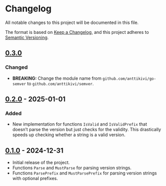 # Changelog

All notable changes to this project will be documented in this file.

The format is based on [Keep a Changelog](https://keepachangelog.com/en/1.1.0/),
and this project adheres to
[Semantic Versioning](https://semver.org/spec/v2.0.0.html).

## [0.3.0]

### Changed

- **BREAKING:** Change the module name from `github.com/anttikivi/go-semver` to `github.com/anttikivi/semver`.

## [0.2.0] - 2025-01-01

### Added

- New implementation for functions `IsValid` and `IsValidPrefix` that doesn’t parse the version but just checks for the validity. This drastically speeds up checking whether a string is a valid version.

## [0.1.0] - 2024-12-31

- Initial release of the project.
- Functions `Parse` and `MustParse` for parsing version strings.
- Functions `ParsePrefix` and `MustParsePrefix` for parsing version strings with optional prefixes.

[0.3.0]: https://github.com/anttikivi/go-semver/compare/v0.2.0...v0.3.0
[0.2.0]: https://github.com/anttikivi/go-semver/compare/v0.1.0...v0.2.0
[0.1.0]: https://github.com/anttikivi/go-semver/releases/tag/v0.1.0
